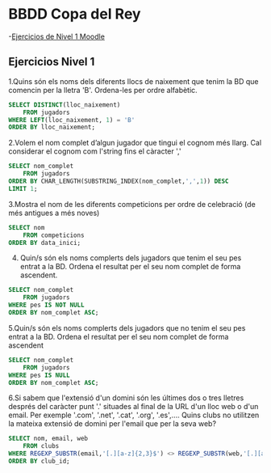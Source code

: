 # BBDD Copa del Rey
-[Ejercicios de Nivel 1 Moodle](#ejercicios-nivel-1)

## Ejercicios Nivel 1
1.Quins són els noms dels diferents llocs de naixement que tenim la BD que comencin per la lletra 'B'. Ordena-les per ordre alfabètic.
```sql
SELECT DISTINCT(lloc_naixement)
	FROM jugadors
WHERE LEFT(lloc_naixement, 1) = 'B'
ORDER BY lloc_naixement;
```
2.Volem el nom complet d’algun jugador que tingui el cognom més llarg. Cal considerar el cognom com l'string fins el càracter ','
```sql
SELECT nom_complet
	FROM jugadors
ORDER BY CHAR_LENGTH(SUBSTRING_INDEX(nom_complet,',',1)) DESC
LIMIT 1;
```
3.Mostra el nom de les diferents competicions per ordre de celebració  (de més antigues a més noves)
```sql
SELECT nom
	FROM competicions
ORDER BY data_inici;
```
4. Quin/s són els noms complerts dels jugadors que tenim el seu pes entrat a la BD. Ordena el resultat per el seu nom complet de forma ascendent.
```sql
SELECT nom_complet
	FROM jugadors
WHERE pes IS NOT NULL
ORDER BY nom_complet ASC;
```
5.Quin/s són els noms complerts dels jugadors que no tenim el seu pes entrat a la BD. Ordena el resultat per el seu nom complet de forma ascendent
```sql
SELECT nom_complet
	FROM jugadors
WHERE pes IS NULL
ORDER BY nom_complet ASC;
```
6.Si sabem que l'extensió d'un domini són les últimes dos o tres lletres després del caràcter punt '.' situades al final de la URL d'un lloc web o d'un email. Per exemple '.com', '.net', '.cat', '.org', '.es',....
Quins clubs no utilitzen la mateixa extensió de domini per l'email que per la seva web?
```sql
SELECT nom, email, web
	FROM clubs
WHERE REGEXP_SUBSTR(email,'[.][a-z]{2,3}$') <> REGEXP_SUBSTR(web,'[.][a-z]{2,3}$')
ORDER BY club_id;
```
